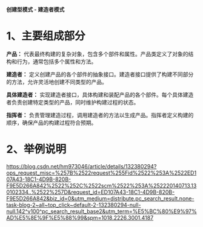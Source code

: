 **创建型模式 - 建造者模式**

# 1、主要组成部分

**产品：** 代表最终构建的复杂对象，包含多个部件和属性。产品类定义了对象的结构和行为，通常包括多个属性和方法。

**建造者：** 定义创建产品的各个部件的抽象接口。建造者接口提供了构建不同部分的方法，允许灵活地创建不同类型的产品。

**具体建造者：** 实现建造者接口，具体构建和装配产品的各个部件。每个具体建造者负责创建特定类型的产品，同时维护构建过程的状态。

**指挥者：** 负责管理建造过程，调用建造者的方法以生成产品。指挥者定义构建的顺序，确保产品的构建过程符合预期。

# 2、举例说明

https://blog.csdn.net/hm973046/article/details/132380294?ops_request_misc=%257B%2522request%255Fid%2522%253A%2522ED107A43-18C1-4D9B-820B-F9E5D266A842%2522%252C%2522scm%2522%253A%252220140713.130102334..%2522%257D&request_id=ED107A43-18C1-4D9B-820B-F9E5D266A842&biz_id=0&utm_medium=distribute.pc_search_result.none-task-blog-2~all~top_click~default-2-132380294-null-null.142^v100^pc_search_result_base2&utm_term=%E5%BC%80%E9%97%AD%E5%8E%9F%E5%88%99&spm=1018.2226.3001.4187